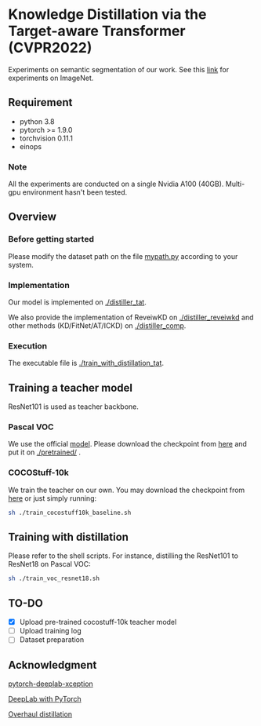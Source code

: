 # Knowledge Distillation via the Target-aware Transformer (CVPR2022)
Experiments on semantic segmentation of our work. See this [link](https://github.com/sihaoevery/TaT) for experiments on ImageNet.

## Requirement
- python 3.8
- pytorch >= 1.9.0
- torchvision 0.11.1
- einops

### Note
 All the experiments are conducted on a single Nvidia A100 (40GB). Multi-gpu environment hasn't been tested.

## Overview
### Before getting started
Please modify the dataset path on the file [mypath.py](./mypath.py) according to your system.

### Implementation
Our model is implemented on [./distiller_tat](./distiller_tat.py). 

We also provide the implementation of ReveiwKD on [./distiller_reveiwkd](./distiller_reviewkd.py) and other methods (KD/FitNet/AT/ICKD) on [./distiller_comp](./distiller_comp.py).

### Execution
The executable file is [./train_with_distillation_tat](./train_with_distillation_tat.py). 

## Training a teacher model
ResNet101 is used as teacher backbone. 
### Pascal VOC 
We use the official [model](https://github.com/jfzhang95/pytorch-deeplab-xception). Please download the checkpoint from [here](https://drive.google.com/file/d/1Pz2OT5KoSNvU5rc3w5d2R8_0OBkKSkLR/view) and put it on [./pretrained/](./pretrained/) .

### COCOStuff-10k
We train the teacher on our own. You may download the checkpoint from [here](https://drive.google.com/file/d/1xir6E-fsKJCwSp48VhfNca361LcPUt6Z/view?usp=sharing) or just simply running:
```bash
sh ./train_cocostuff10k_baseline.sh
```
## Training with distillation
Please refer to the shell scripts. For instance, distilling the ResNet101 to ResNet18 on Pascal VOC:
```bash
sh ./train_voc_resnet18.sh
```


## TO-DO
- [x] Upload pre-trained cocostuff-10k teacher model
- [ ] Upload training log
- [ ] Dataset preparation

## Acknowledgment

[pytorch-deeplab-xception](https://github.com/jfzhang95/pytorch-deeplab-xception)

[DeepLab with PyTorch](https://github.com/kazuto1011/deeplab-pytorch)

[Overhaul distillation](https://github.com/clovaai/overhaul-distillation)
